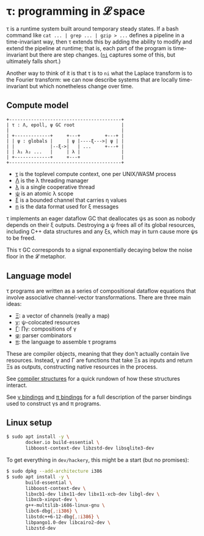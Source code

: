 # τ: programming in 𝓛 space
τ is a runtime system built around temporary steady states. If a bash command like `cat ... | grep ... | gzip > ...` defines a pipeline in a time-invariant way, then τ extends this by adding the ability to modify and extend the pipeline at runtime; that is, each part of the program is time-invariant but there are step changes. ([`ni`](https://github.com/spencertipping/ni) captures some of this, but ultimately falls short.)

Another way to think of it is that τ is to `ni` what the Laplace transform is to the Fourier transform: we can now describe systems that are locally time-invariant but which nonetheless change over time.


## Compute model
```
+-----------------------------------------+
| τ : Λ, epoll, ψ GC root                 |
|                                         |
| +-------------+     +---+         +---+ |
| | ψ : globals |     | ψ |----ξ--->| ψ | |
| |             |--ξ->|   | ...     +---+ |
| | λ₁ λ₂ ...   |     | λ |               |
| +-------------+     +---+               |
+-----------------------------------------+
```

+ [τ](doc/tau.md) is the toplevel compute context, one per UNIX/WASM process
+ [Λ](doc/Lambda.md) is the λ threading manager
+ [λ](doc/lambda.md) is a single cooperative thread
+ [ψ](doc/psi.md) is an atomic λ scope
+ [ξ](doc/xi.md) is a bounded channel that carries η values
+ [η](doc/eta.md) is the data format used for ξ messages

τ implements an eager dataflow GC that deallocates ψs as soon as nobody depends on their ξ outputs. Destroying a ψ frees all of its global resources, including C++ data structures and any ξs, which may in turn cause more ψs to be freed.

This τ GC corresponds to a signal exponentially decaying below the noise floor in the 𝓛 metaphor.


## Language model
τ programs are written as a series of compositional dataflow equations that involve associative channel-vector transformations. There are three main ideas:

+ [Ξ](doc/Xi.md): a vector of channels (really a map)
+ [γ](doc/gamma.md): ψ-colocated resources
+ [Γ](doc/Gamma.md): ∏γ: compositions of γ
+ [φ](doc/phi.md): parser combinators
+ [π](doc/pi.md): the language to assemble τ programs

These are compiler objects, meaning that they don't actually contain live resources. Instead, γ and Γ are functions that take Ξs as inputs and return Ξs as outputs, constructing native resources in the process.

See [compiler structures](doc/compiler-structures.md) for a quick rundown of how these structures interact.

See [γ bindings](doc/gamma-bindings.md) and [π bindings](doc/pi-bindings.md) for a full description of the parser bindings used to construct γs and π programs.


## Linux setup
```sh
$ sudo apt install -y \
       docker.io build-essential \
       libboost-context-dev libzstd-dev libsqlite3-dev
```

To get everything in `dev/hackery`, this might be a start (but no promises):

```sh
$ sudo dpkg --add-architecture i386
$ sudo apt install -y \
       build-essential \
       libboost-context-dev \
       libxcb1-dev libx11-dev libx11-xcb-dev libgl-dev \
       libxcb-xinput-dev \
       g++-multilib-i686-linux-gnu \
       libc6-dbg{,:i386} \
       libstdc++6-12-dbg{,:i386} \
       libpango1.0-dev libcairo2-dev \
       libzstd-dev
```
